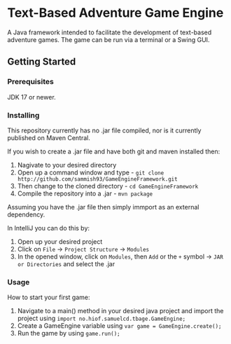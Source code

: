 Text-Based Adventure Game Engine
============

A Java framework intended to facilitate the development of text-based adventure games. The game can be run via a terminal or a Swing GUI.

Getting Started
---------------

### Prerequisites

JDK 17 or newer.

### Installing

This repository currently has no .jar file compiled, nor is it currently published on Maven Central.

If you wish to create a .jar file and have both git and maven installed then:
1. Nagivate to your desired directory
2. Open up a command window and type - `git clone http://github.com/sammish93/GameEngineFramework.git`
3. Then change to the cloned directory - `cd GameEngineFramework`
4. Compile the repository into a .jar - `mvn package`

Assuming you have the .jar file then simply immport as an external dependency.

In IntelliJ you can do this by:
1. Open up your desired project
2. Click on `File` -> `Project Structure` -> `Modules`
3. In the opened window, click on `Modules`, then `Add` or the `+` symbol -> `JAR or Directories` and select the .jar

### Usage

How to start your first game:
1. Navigate to a main() method in your desired java project and import the project using `import no.hiof.samuelcd.tbage.GameEngine;`
2. Create a GameEngine variable using `var game = GameEngine.create();`
3. Run the game by using `game.run();`

